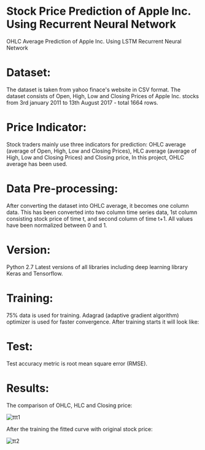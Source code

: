 # Stock Price Prediction of Apple Inc. Using Recurrent Neural Network
OHLC Average Prediction of Apple Inc. Using LSTM Recurrent Neural Network

# Dataset:
The dataset is taken from yahoo finace's website in CSV format. The dataset consists of Open, High, Low and Closing Prices of Apple Inc. stocks from 3rd january 2011 to 13th August 2017 - total 1664 rows. 
# Price Indicator:
Stock traders mainly use three indicators for prediction: OHLC average (average of Open, High, Low and Closing Prices), HLC average (average of High, Low and Closing Prices) and Closing price, In this project, OHLC average has been used.
# Data Pre-processing:
After converting the dataset into OHLC average, it becomes one column data. This has been converted into two column time series data, 1st column consisting stock price of time t, and second column of time t+1. All values have been normalized between 0 and 1.
# Version:
Python 2.7
Latest versions of all libraries including deep learning library Keras and Tensorflow.
# Training:
75% data is used for training. Adagrad (adaptive gradient algorithm) optimizer is used for faster convergence.
After training starts it will look like:


# Test:
Test accuracy metric is root mean square error (RMSE).
# Results:
The comparison of OHLC, HLC and Closing price:

![ttt1](https://user-images.githubusercontent.com/24511419/29501710-76018bbe-864c-11e7-9239-afd8bbf19bb8.png)

After the training the fitted curve with original stock price:

![tt2](https://user-images.githubusercontent.com/24511419/29501783-eb7eccd0-864c-11e7-9c26-0db07dea73c0.png)

